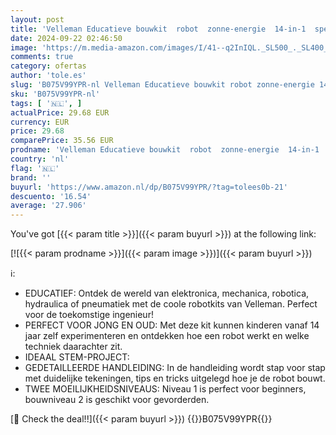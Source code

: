 ```yaml
---
layout: post
title: 'Velleman Educatieve bouwkit  robot  zonne-energie  14-in-1  speelgoedrobot  STEM constructiespeelgoed'
date: 2024-09-22 02:46:50
image: 'https://m.media-amazon.com/images/I/41--q2InIQL._SL500_._SL400_.jpg'
comments: true
category: ofertas
author: 'tole.es'
slug: 'B075V99YPR-nl Velleman Educatieve bouwkit robot zonne-energie 14-in-1...'
sku: 'B075V99YPR-nl'
tags: [ '🇳🇱', ]
actualPrice: 29.68 EUR
currency: EUR
price: 29.68
comparePrice: 35.56 EUR
prodname: 'Velleman Educatieve bouwkit  robot  zonne-energie  14-in-1  speelgoedrobot  STEM constructiespeelgoed'
country: 'nl'
flag: '🇳🇱'
brand: ''
buyurl: 'https://www.amazon.nl/dp/B075V99YPR/?tag=tolees0b-21'
descuento: '16.54'
average: '27.906'
---
```


You've got [{{< param title >}}]({{< param buyurl >}}) at the following link:

[![{{< param prodname >}}]({{< param image >}})]({{< param buyurl >}})

ℹ️:

- EDUCATIEF: Ontdek de wereld van elektronica, mechanica, robotica, hydraulica of pneumatiek met de coole robotkits van Velleman. Perfect voor de toekomstige ingenieur!
- PERFECT VOOR JONG EN OUD: Met deze kit kunnen kinderen vanaf 14 jaar zelf experimenteren en ontdekken hoe een robot werkt en welke techniek daarachter zit.
- IDEAAL STEM-PROJECT:
- GEDETAILLEERDE HANDLEIDING: In de handleiding wordt stap voor stap met duidelijke tekeningen, tips en tricks uitgelegd hoe je de robot bouwt.
- TWEE MOEILIJKHEIDSNIVEAUS: Niveau 1 is perfect voor beginners, bouwniveau 2 is geschikt voor gevorderden.

[🛒 Check the deal!!]({{< param buyurl >}})
{{<world>}}B075V99YPR{{</world>}}
